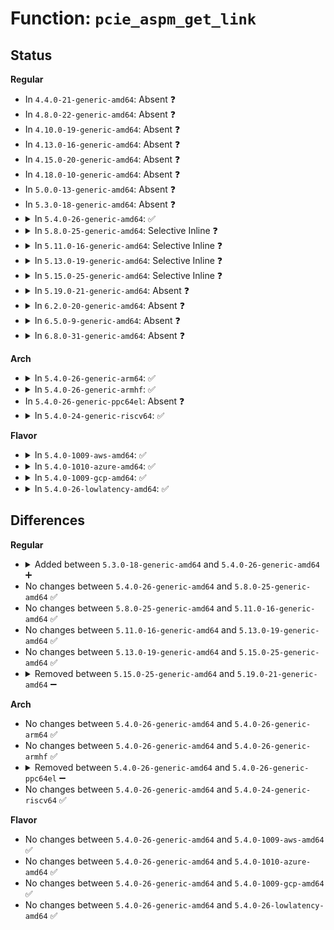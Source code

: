 # Function: <code>pcie_aspm_get_link</code>

## Status
<b>Regular</b>
<ul>
<li>
In <code>4.4.0-21-generic-amd64</code>: Absent ❓
</li>
<li>
In <code>4.8.0-22-generic-amd64</code>: Absent ❓
</li>
<li>
In <code>4.10.0-19-generic-amd64</code>: Absent ❓
</li>
<li>
In <code>4.13.0-16-generic-amd64</code>: Absent ❓
</li>
<li>
In <code>4.15.0-20-generic-amd64</code>: Absent ❓
</li>
<li>
In <code>4.18.0-10-generic-amd64</code>: Absent ❓
</li>
<li>
In <code>5.0.0-13-generic-amd64</code>: Absent ❓
</li>
<li>
In <code>5.3.0-18-generic-amd64</code>: Absent ❓
</li>
<li>
<details>
<summary>In <code>5.4.0-26-generic-amd64</code>: ✅</summary>

```c
struct pcie_link_state * pcie_aspm_get_link(struct pci_dev * pdev)
```

```json
{
  "name": "pcie_aspm_get_link",
  "collision_type": "Unique Static",
  "inline_type": "No",
  "funcs": [
    {
      "addr": 18446744071584718640,
      "name": "pcie_aspm_get_link",
      "external": false,
      "loc": "drivers/pci/pcie/aspm.c:1079",
      "file": "drivers/pci/pcie/aspm.c",
      "inline": "seen, unknown",
      "caller_inline": [],
      "caller_func": [
        "drivers/pci/pcie/aspm.c:aspm_ctrl_attrs_are_visible",
        "drivers/pci/pcie/aspm.c:clkpm_store",
        "drivers/pci/pcie/aspm.c:clkpm_show",
        "drivers/pci/pcie/aspm.c:pcie_aspm_enabled",
        "drivers/pci/pcie/aspm.c:__pci_disable_link_state"
      ]
    }
  ],
  "symbols": [
    {
      "addr": 18446744071584718640,
      "name": "pcie_aspm_get_link",
      "section": ".text",
      "bind": "STB_LOCAL",
      "size": 74
    }
  ]
}
```
</details>
</li>
<li>
<details>
<summary>In <code>5.8.0-25-generic-amd64</code>: Selective Inline ❓</summary>

```c
struct pcie_link_state * pcie_aspm_get_link(struct pci_dev * pdev)
```

```json
{
  "name": "pcie_aspm_get_link",
  "collision_type": "Unique Static",
  "inline_type": "Selective",
  "funcs": [
    {
      "addr": 18446744071585378693,
      "name": "pcie_aspm_get_link",
      "external": false,
      "loc": "drivers/pci/pcie/aspm.c:1070",
      "file": "drivers/pci/pcie/aspm.c",
      "inline": "not declared, inlined",
      "caller_inline": [
        "drivers/pci/pcie/aspm.c:aspm_ctrl_attrs_are_visible",
        "drivers/pci/pcie/aspm.c:clkpm_show",
        "drivers/pci/pcie/aspm.c:l1_2_pcipm_show",
        "drivers/pci/pcie/aspm.c:l1_1_pcipm_show",
        "drivers/pci/pcie/aspm.c:l1_2_aspm_show",
        "drivers/pci/pcie/aspm.c:l1_1_aspm_show",
        "drivers/pci/pcie/aspm.c:l1_aspm_show",
        "drivers/pci/pcie/aspm.c:l0s_aspm_show",
        "drivers/pci/pcie/aspm.c:pcie_aspm_enabled"
      ],
      "caller_func": [
        "drivers/pci/pcie/aspm.c:clkpm_store",
        "drivers/pci/pcie/aspm.c:__pci_disable_link_state"
      ]
    }
  ],
  "symbols": [
    {
      "addr": 18446744071585371728,
      "name": "pcie_aspm_get_link",
      "section": ".text",
      "bind": "STB_LOCAL",
      "size": 74
    }
  ]
}
```
</details>
</li>
<li>
<details>
<summary>In <code>5.11.0-16-generic-amd64</code>: Selective Inline ❓</summary>

```c
struct pcie_link_state * pcie_aspm_get_link(struct pci_dev * pdev)
```

```json
{
  "name": "pcie_aspm_get_link",
  "collision_type": "Unique Static",
  "inline_type": "Selective",
  "funcs": [
    {
      "addr": 18446744071585536469,
      "name": "pcie_aspm_get_link",
      "external": false,
      "loc": "drivers/pci/pcie/aspm.c:1062",
      "file": "drivers/pci/pcie/aspm.c",
      "inline": "not declared, inlined",
      "caller_inline": [
        "drivers/pci/pcie/aspm.c:aspm_ctrl_attrs_are_visible",
        "drivers/pci/pcie/aspm.c:clkpm_show",
        "drivers/pci/pcie/aspm.c:l1_2_pcipm_show",
        "drivers/pci/pcie/aspm.c:l1_1_pcipm_show",
        "drivers/pci/pcie/aspm.c:l1_2_aspm_show",
        "drivers/pci/pcie/aspm.c:l1_1_aspm_show",
        "drivers/pci/pcie/aspm.c:l1_aspm_show",
        "drivers/pci/pcie/aspm.c:l0s_aspm_show",
        "drivers/pci/pcie/aspm.c:pcie_aspm_enabled"
      ],
      "caller_func": [
        "drivers/pci/pcie/aspm.c:clkpm_store",
        "drivers/pci/pcie/aspm.c:__pci_disable_link_state"
      ]
    }
  ],
  "symbols": [
    {
      "addr": 18446744071585531424,
      "name": "pcie_aspm_get_link",
      "section": ".text",
      "bind": "STB_LOCAL",
      "size": 74
    }
  ]
}
```
</details>
</li>
<li>
<details>
<summary>In <code>5.13.0-19-generic-amd64</code>: Selective Inline ❓</summary>

```c
struct pcie_link_state * pcie_aspm_get_link(struct pci_dev * pdev)
```

```json
{
  "name": "pcie_aspm_get_link",
  "collision_type": "Unique Static",
  "inline_type": "Selective",
  "funcs": [
    {
      "addr": 18446744071585412549,
      "name": "pcie_aspm_get_link",
      "external": false,
      "loc": "drivers/pci/pcie/aspm.c:1062",
      "file": "drivers/pci/pcie/aspm.c",
      "inline": "not declared, inlined",
      "caller_inline": [
        "drivers/pci/pcie/aspm.c:aspm_ctrl_attrs_are_visible",
        "drivers/pci/pcie/aspm.c:clkpm_show",
        "drivers/pci/pcie/aspm.c:l1_2_pcipm_show",
        "drivers/pci/pcie/aspm.c:l1_1_pcipm_show",
        "drivers/pci/pcie/aspm.c:l1_2_aspm_show",
        "drivers/pci/pcie/aspm.c:l1_1_aspm_show",
        "drivers/pci/pcie/aspm.c:l1_aspm_show",
        "drivers/pci/pcie/aspm.c:l0s_aspm_show",
        "drivers/pci/pcie/aspm.c:pcie_aspm_enabled"
      ],
      "caller_func": [
        "drivers/pci/pcie/aspm.c:clkpm_store",
        "drivers/pci/pcie/aspm.c:__pci_disable_link_state"
      ]
    }
  ],
  "symbols": [
    {
      "addr": 18446744071585409792,
      "name": "pcie_aspm_get_link",
      "section": ".text",
      "bind": "STB_LOCAL",
      "size": 74
    }
  ]
}
```
</details>
</li>
<li>
<details>
<summary>In <code>5.15.0-25-generic-amd64</code>: Selective Inline ❓</summary>

```c
struct pcie_link_state * pcie_aspm_get_link(struct pci_dev * pdev)
```

```json
{
  "name": "pcie_aspm_get_link",
  "collision_type": "Unique Static",
  "inline_type": "Selective",
  "funcs": [
    {
      "addr": 18446744071585874709,
      "name": "pcie_aspm_get_link",
      "external": false,
      "loc": "drivers/pci/pcie/aspm.c:1062",
      "file": "drivers/pci/pcie/aspm.c",
      "inline": "not declared, inlined",
      "caller_inline": [
        "drivers/pci/pcie/aspm.c:aspm_ctrl_attrs_are_visible",
        "drivers/pci/pcie/aspm.c:clkpm_show",
        "drivers/pci/pcie/aspm.c:l1_2_pcipm_show",
        "drivers/pci/pcie/aspm.c:l1_1_pcipm_show",
        "drivers/pci/pcie/aspm.c:l1_2_aspm_show",
        "drivers/pci/pcie/aspm.c:l1_1_aspm_show",
        "drivers/pci/pcie/aspm.c:l1_aspm_show",
        "drivers/pci/pcie/aspm.c:l0s_aspm_show",
        "drivers/pci/pcie/aspm.c:pcie_aspm_capable",
        "drivers/pci/pcie/aspm.c:pcie_aspm_enabled"
      ],
      "caller_func": [
        "drivers/pci/pcie/aspm.c:clkpm_store",
        "drivers/pci/pcie/aspm.c:__pci_disable_link_state"
      ]
    }
  ],
  "symbols": [
    {
      "addr": 18446744071585871872,
      "name": "pcie_aspm_get_link",
      "section": ".text",
      "bind": "STB_LOCAL",
      "size": 74
    }
  ]
}
```
</details>
</li>
<li>
<details>
<summary>In <code>5.19.0-21-generic-amd64</code>: Absent ❓</summary>

```json
{
  "name": "pcie_aspm_get_link",
  "collision_type": "Unique Static",
  "inline_type": "Full",
  "funcs": [
    {
      "addr": 18446744071587068021,
      "name": "pcie_aspm_get_link",
      "external": false,
      "loc": "drivers/pci/pcie/aspm.c:1098",
      "file": "drivers/pci/pcie/aspm.c",
      "inline": "not declared, inlined",
      "caller_inline": [
        "drivers/pci/pcie/aspm.c:aspm_ctrl_attrs_are_visible",
        "drivers/pci/pcie/aspm.c:clkpm_store",
        "drivers/pci/pcie/aspm.c:clkpm_show",
        "drivers/pci/pcie/aspm.c:l1_2_pcipm_show",
        "drivers/pci/pcie/aspm.c:l1_1_pcipm_show",
        "drivers/pci/pcie/aspm.c:l1_2_aspm_show",
        "drivers/pci/pcie/aspm.c:l1_1_aspm_show",
        "drivers/pci/pcie/aspm.c:l1_aspm_show",
        "drivers/pci/pcie/aspm.c:l0s_aspm_show",
        "drivers/pci/pcie/aspm.c:pcie_aspm_capable",
        "drivers/pci/pcie/aspm.c:pcie_aspm_enabled",
        "drivers/pci/pcie/aspm.c:__pci_disable_link_state"
      ],
      "caller_func": []
    }
  ],
  "symbols": []
}
```
</details>
</li>
<li>
<details>
<summary>In <code>6.2.0-20-generic-amd64</code>: Absent ❓</summary>

```json
{
  "name": "pcie_aspm_get_link",
  "collision_type": "Unique Static",
  "inline_type": "Full",
  "funcs": [
    {
      "addr": 18446744071588253333,
      "name": "pcie_aspm_get_link",
      "external": false,
      "loc": "drivers/pci/pcie/aspm.c:1060",
      "file": "drivers/pci/pcie/aspm.c",
      "inline": "not declared, inlined",
      "caller_inline": [
        "drivers/pci/pcie/aspm.c:aspm_ctrl_attrs_are_visible",
        "drivers/pci/pcie/aspm.c:clkpm_store",
        "drivers/pci/pcie/aspm.c:clkpm_show",
        "drivers/pci/pcie/aspm.c:l1_2_pcipm_show",
        "drivers/pci/pcie/aspm.c:l1_1_pcipm_show",
        "drivers/pci/pcie/aspm.c:l1_2_aspm_show",
        "drivers/pci/pcie/aspm.c:l1_1_aspm_show",
        "drivers/pci/pcie/aspm.c:l1_aspm_show",
        "drivers/pci/pcie/aspm.c:l0s_aspm_show",
        "drivers/pci/pcie/aspm.c:pcie_aspm_capable",
        "drivers/pci/pcie/aspm.c:pcie_aspm_enabled",
        "drivers/pci/pcie/aspm.c:__pci_disable_link_state"
      ],
      "caller_func": []
    }
  ],
  "symbols": []
}
```
</details>
</li>
<li>
<details>
<summary>In <code>6.5.0-9-generic-amd64</code>: Absent ❓</summary>

```json
{
  "name": "pcie_aspm_get_link",
  "collision_type": "Unique Static",
  "inline_type": "Full",
  "funcs": [
    {
      "addr": 18446744071588528677,
      "name": "pcie_aspm_get_link",
      "external": false,
      "loc": "drivers/pci/pcie/aspm.c:1024",
      "file": "drivers/pci/pcie/aspm.c",
      "inline": "not declared, inlined",
      "caller_inline": [
        "drivers/pci/pcie/aspm.c:aspm_ctrl_attrs_are_visible",
        "drivers/pci/pcie/aspm.c:clkpm_store",
        "drivers/pci/pcie/aspm.c:clkpm_show",
        "drivers/pci/pcie/aspm.c:l1_2_pcipm_show",
        "drivers/pci/pcie/aspm.c:l1_1_pcipm_show",
        "drivers/pci/pcie/aspm.c:l1_2_aspm_show",
        "drivers/pci/pcie/aspm.c:l1_1_aspm_show",
        "drivers/pci/pcie/aspm.c:l1_aspm_show",
        "drivers/pci/pcie/aspm.c:l0s_aspm_show",
        "drivers/pci/pcie/aspm.c:pcie_aspm_capable",
        "drivers/pci/pcie/aspm.c:pcie_aspm_enabled",
        "drivers/pci/pcie/aspm.c:pci_enable_link_state",
        "drivers/pci/pcie/aspm.c:__pci_disable_link_state"
      ],
      "caller_func": []
    }
  ],
  "symbols": []
}
```
</details>
</li>
<li>
<details>
<summary>In <code>6.8.0-31-generic-amd64</code>: Absent ❓</summary>

```json
{
  "name": "pcie_aspm_get_link",
  "collision_type": "Unique Static",
  "inline_type": "Full",
  "funcs": [
    {
      "addr": 18446744071588831381,
      "name": "pcie_aspm_get_link",
      "external": false,
      "loc": "drivers/pci/pcie/aspm.c:1049",
      "file": "drivers/pci/pcie/aspm.c",
      "inline": "not declared, inlined",
      "caller_inline": [
        "drivers/pci/pcie/aspm.c:aspm_ctrl_attrs_are_visible",
        "drivers/pci/pcie/aspm.c:clkpm_store",
        "drivers/pci/pcie/aspm.c:clkpm_show",
        "drivers/pci/pcie/aspm.c:l1_2_pcipm_show",
        "drivers/pci/pcie/aspm.c:l1_1_pcipm_show",
        "drivers/pci/pcie/aspm.c:l1_2_aspm_show",
        "drivers/pci/pcie/aspm.c:l1_1_aspm_show",
        "drivers/pci/pcie/aspm.c:l1_aspm_show",
        "drivers/pci/pcie/aspm.c:l0s_aspm_show",
        "drivers/pci/pcie/aspm.c:pcie_aspm_capable",
        "drivers/pci/pcie/aspm.c:pcie_aspm_enabled",
        "drivers/pci/pcie/aspm.c:__pci_enable_link_state",
        "drivers/pci/pcie/aspm.c:__pci_disable_link_state"
      ],
      "caller_func": []
    }
  ],
  "symbols": []
}
```
</details>
</li>
</ul>
<b>Arch</b>
<ul>
<li>
<details>
<summary>In <code>5.4.0-26-generic-arm64</code>: ✅</summary>

```c
struct pcie_link_state * pcie_aspm_get_link(struct pci_dev * pdev)
```

```json
{
  "name": "pcie_aspm_get_link",
  "collision_type": "Unique Static",
  "inline_type": "No",
  "funcs": [
    {
      "addr": 18446603336496977920,
      "name": "pcie_aspm_get_link",
      "external": false,
      "loc": "drivers/pci/pcie/aspm.c:1079",
      "file": "drivers/pci/pcie/aspm.c",
      "inline": "seen, unknown",
      "caller_inline": [],
      "caller_func": [
        "drivers/pci/pcie/aspm.c:aspm_ctrl_attrs_are_visible",
        "drivers/pci/pcie/aspm.c:clkpm_store",
        "drivers/pci/pcie/aspm.c:clkpm_show",
        "drivers/pci/pcie/aspm.c:pcie_aspm_enabled",
        "drivers/pci/pcie/aspm.c:__pci_disable_link_state"
      ]
    }
  ],
  "symbols": [
    {
      "addr": 18446603336496977920,
      "name": "pcie_aspm_get_link",
      "section": ".text",
      "bind": "STB_LOCAL",
      "size": 108
    }
  ]
}
```
</details>
</li>
<li>
<details>
<summary>In <code>5.4.0-26-generic-armhf</code>: ✅</summary>

```c
struct pcie_link_state * pcie_aspm_get_link(struct pci_dev * pdev)
```

```json
{
  "name": "pcie_aspm_get_link",
  "collision_type": "Unique Static",
  "inline_type": "No",
  "funcs": [
    {
      "addr": 3230241840,
      "name": "pcie_aspm_get_link",
      "external": false,
      "loc": "drivers/pci/pcie/aspm.c:1079",
      "file": "drivers/pci/pcie/aspm.c",
      "inline": "seen, unknown",
      "caller_inline": [],
      "caller_func": [
        "drivers/pci/pcie/aspm.c:aspm_ctrl_attrs_are_visible",
        "drivers/pci/pcie/aspm.c:clkpm_store",
        "drivers/pci/pcie/aspm.c:clkpm_show",
        "drivers/pci/pcie/aspm.c:pcie_aspm_enabled",
        "drivers/pci/pcie/aspm.c:__pci_disable_link_state"
      ]
    }
  ],
  "symbols": [
    {
      "addr": 3230241840,
      "name": "pcie_aspm_get_link",
      "section": ".text",
      "bind": "STB_LOCAL",
      "size": 100
    }
  ]
}
```
</details>
</li>
<li>
In <code>5.4.0-26-generic-ppc64el</code>: Absent ❓
</li>
<li>
<details>
<summary>In <code>5.4.0-24-generic-riscv64</code>: ✅</summary>

```c
struct pcie_link_state * pcie_aspm_get_link(struct pci_dev * pdev)
```

```json
{
  "name": "pcie_aspm_get_link",
  "collision_type": "Unique Static",
  "inline_type": "No",
  "funcs": [
    {
      "addr": 18446743936275645684,
      "name": "pcie_aspm_get_link",
      "external": false,
      "loc": "drivers/pci/pcie/aspm.c:1079",
      "file": "drivers/pci/pcie/aspm.c",
      "inline": "seen, unknown",
      "caller_inline": [],
      "caller_func": [
        "drivers/pci/pcie/aspm.c:aspm_ctrl_attrs_are_visible",
        "drivers/pci/pcie/aspm.c:clkpm_store",
        "drivers/pci/pcie/aspm.c:clkpm_show",
        "drivers/pci/pcie/aspm.c:pcie_aspm_enabled",
        "drivers/pci/pcie/aspm.c:__pci_disable_link_state"
      ]
    }
  ],
  "symbols": [
    {
      "addr": 18446743936275645684,
      "name": "pcie_aspm_get_link",
      "section": ".text",
      "bind": "STB_LOCAL",
      "size": 90
    }
  ]
}
```
</details>
</li>
</ul>
<b>Flavor</b>
<ul>
<li>
<details>
<summary>In <code>5.4.0-1009-aws-amd64</code>: ✅</summary>

```c
struct pcie_link_state * pcie_aspm_get_link(struct pci_dev * pdev)
```

```json
{
  "name": "pcie_aspm_get_link",
  "collision_type": "Unique Static",
  "inline_type": "No",
  "funcs": [
    {
      "addr": 18446744071584669120,
      "name": "pcie_aspm_get_link",
      "external": false,
      "loc": "drivers/pci/pcie/aspm.c:1079",
      "file": "drivers/pci/pcie/aspm.c",
      "inline": "seen, unknown",
      "caller_inline": [],
      "caller_func": [
        "drivers/pci/pcie/aspm.c:aspm_ctrl_attrs_are_visible",
        "drivers/pci/pcie/aspm.c:clkpm_store",
        "drivers/pci/pcie/aspm.c:clkpm_show",
        "drivers/pci/pcie/aspm.c:pcie_aspm_enabled",
        "drivers/pci/pcie/aspm.c:__pci_disable_link_state"
      ]
    }
  ],
  "symbols": [
    {
      "addr": 18446744071584669120,
      "name": "pcie_aspm_get_link",
      "section": ".text",
      "bind": "STB_LOCAL",
      "size": 74
    }
  ]
}
```
</details>
</li>
<li>
<details>
<summary>In <code>5.4.0-1010-azure-amd64</code>: ✅</summary>

```c
struct pcie_link_state * pcie_aspm_get_link(struct pci_dev * pdev)
```

```json
{
  "name": "pcie_aspm_get_link",
  "collision_type": "Unique Static",
  "inline_type": "No",
  "funcs": [
    {
      "addr": 18446744071584598272,
      "name": "pcie_aspm_get_link",
      "external": false,
      "loc": "drivers/pci/pcie/aspm.c:1079",
      "file": "drivers/pci/pcie/aspm.c",
      "inline": "seen, unknown",
      "caller_inline": [],
      "caller_func": [
        "drivers/pci/pcie/aspm.c:aspm_ctrl_attrs_are_visible",
        "drivers/pci/pcie/aspm.c:clkpm_store",
        "drivers/pci/pcie/aspm.c:clkpm_show",
        "drivers/pci/pcie/aspm.c:pcie_aspm_enabled",
        "drivers/pci/pcie/aspm.c:__pci_disable_link_state"
      ]
    }
  ],
  "symbols": [
    {
      "addr": 18446744071584598272,
      "name": "pcie_aspm_get_link",
      "section": ".text",
      "bind": "STB_LOCAL",
      "size": 74
    }
  ]
}
```
</details>
</li>
<li>
<details>
<summary>In <code>5.4.0-1009-gcp-amd64</code>: ✅</summary>

```c
struct pcie_link_state * pcie_aspm_get_link(struct pci_dev * pdev)
```

```json
{
  "name": "pcie_aspm_get_link",
  "collision_type": "Unique Static",
  "inline_type": "No",
  "funcs": [
    {
      "addr": 18446744071584668800,
      "name": "pcie_aspm_get_link",
      "external": false,
      "loc": "drivers/pci/pcie/aspm.c:1079",
      "file": "drivers/pci/pcie/aspm.c",
      "inline": "seen, unknown",
      "caller_inline": [],
      "caller_func": [
        "drivers/pci/pcie/aspm.c:aspm_ctrl_attrs_are_visible",
        "drivers/pci/pcie/aspm.c:clkpm_store",
        "drivers/pci/pcie/aspm.c:clkpm_show",
        "drivers/pci/pcie/aspm.c:pcie_aspm_enabled",
        "drivers/pci/pcie/aspm.c:__pci_disable_link_state"
      ]
    }
  ],
  "symbols": [
    {
      "addr": 18446744071584668800,
      "name": "pcie_aspm_get_link",
      "section": ".text",
      "bind": "STB_LOCAL",
      "size": 74
    }
  ]
}
```
</details>
</li>
<li>
<details>
<summary>In <code>5.4.0-26-lowlatency-amd64</code>: ✅</summary>

```c
struct pcie_link_state * pcie_aspm_get_link(struct pci_dev * pdev)
```

```json
{
  "name": "pcie_aspm_get_link",
  "collision_type": "Unique Static",
  "inline_type": "No",
  "funcs": [
    {
      "addr": 18446744071584776496,
      "name": "pcie_aspm_get_link",
      "external": false,
      "loc": "drivers/pci/pcie/aspm.c:1079",
      "file": "drivers/pci/pcie/aspm.c",
      "inline": "seen, unknown",
      "caller_inline": [],
      "caller_func": [
        "drivers/pci/pcie/aspm.c:aspm_ctrl_attrs_are_visible",
        "drivers/pci/pcie/aspm.c:clkpm_store",
        "drivers/pci/pcie/aspm.c:clkpm_show",
        "drivers/pci/pcie/aspm.c:pcie_aspm_enabled",
        "drivers/pci/pcie/aspm.c:__pci_disable_link_state"
      ]
    }
  ],
  "symbols": [
    {
      "addr": 18446744071584776496,
      "name": "pcie_aspm_get_link",
      "section": ".text",
      "bind": "STB_LOCAL",
      "size": 74
    }
  ]
}
```
</details>
</li>
</ul>

## Differences
<b>Regular</b>
<ul>
<li>
<details>
<summary>Added between <code>5.3.0-18-generic-amd64</code> and <code>5.4.0-26-generic-amd64</code> ➕</summary>

```c
struct pcie_link_state * pcie_aspm_get_link(struct pci_dev * pdev)
```
</details>
</li>
<li>
No changes between <code>5.4.0-26-generic-amd64</code> and <code>5.8.0-25-generic-amd64</code> ✅
</li>
<li>
No changes between <code>5.8.0-25-generic-amd64</code> and <code>5.11.0-16-generic-amd64</code> ✅
</li>
<li>
No changes between <code>5.11.0-16-generic-amd64</code> and <code>5.13.0-19-generic-amd64</code> ✅
</li>
<li>
No changes between <code>5.13.0-19-generic-amd64</code> and <code>5.15.0-25-generic-amd64</code> ✅
</li>
<li>
<details>
<summary>Removed between <code>5.15.0-25-generic-amd64</code> and <code>5.19.0-21-generic-amd64</code> ➖</summary>

```c
struct pcie_link_state * pcie_aspm_get_link(struct pci_dev * pdev)
```
</details>
</li>
</ul>
<b>Arch</b>
<ul>
<li>
No changes between <code>5.4.0-26-generic-amd64</code> and <code>5.4.0-26-generic-arm64</code> ✅
</li>
<li>
No changes between <code>5.4.0-26-generic-amd64</code> and <code>5.4.0-26-generic-armhf</code> ✅
</li>
<li>
<details>
<summary>Removed between <code>5.4.0-26-generic-amd64</code> and <code>5.4.0-26-generic-ppc64el</code> ➖</summary>

```c
struct pcie_link_state * pcie_aspm_get_link(struct pci_dev * pdev)
```
</details>
</li>
<li>
No changes between <code>5.4.0-26-generic-amd64</code> and <code>5.4.0-24-generic-riscv64</code> ✅
</li>
</ul>
<b>Flavor</b>
<ul>
<li>
No changes between <code>5.4.0-26-generic-amd64</code> and <code>5.4.0-1009-aws-amd64</code> ✅
</li>
<li>
No changes between <code>5.4.0-26-generic-amd64</code> and <code>5.4.0-1010-azure-amd64</code> ✅
</li>
<li>
No changes between <code>5.4.0-26-generic-amd64</code> and <code>5.4.0-1009-gcp-amd64</code> ✅
</li>
<li>
No changes between <code>5.4.0-26-generic-amd64</code> and <code>5.4.0-26-lowlatency-amd64</code> ✅
</li>
</ul>
